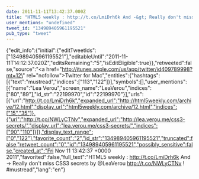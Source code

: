 ```yaml
---
date: 2011-11-11T13:42:37.000Z
title: "HTML5 weekly : http://t.co/LmiDrh6k And -&gt; Really don't miss CSS3 secrets by <a href='http://twitter.com/LeaVerou'>@LeaVerou</a> http://t.co/NWLyCTNv ! #mustread″"
user_mentions: "undefined"
tweet_id: "134989405961195521"
pub_type: "tweet"
---
```

{"edit_info":{"initial":{"editTweetIds":["134989405961195521"],"editableUntil":"2011-11-11T14:12:37.020Z","editsRemaining":"5","isEditEligible":true}},"retweeted":false,"source":"<a href=\"http://itunes.apple.com/us/app/twitter/id409789998?mt=12\" rel=\"nofollow\">Twitter for Mac</a>","entities":{"hashtags":[{"text":"mustread","indices":["113","122"]}],"symbols":[],"user_mentions":[{"name":"Lea Verou","screen_name":"LeaVerou","indices":["80","89"],"id_str":"22199970","id":"22199970"}],"urls":[{"url":"http://t.co/LmiDrh6k","expanded_url":"http://html5weekly.com/archive/12.html","display_url":"html5weekly.com/archive/12.html","indices":["15","35"]},{"url":"http://t.co/NWLyCTNv","expanded_url":"http://lea.verou.me/css3-secrets/","display_url":"lea.verou.me/css3-secrets/","indices":["90","110"]}]},"display_text_range":["0","122"],"favorite_count":"2","id_str":"134989405961195521","truncated":false,"retweet_count":"0","id":"134989405961195521","possibly_sensitive":false,"created_at":"Fri Nov 11 13:42:37 +0000 2011","favorited":false,"full_text":"HTML5 weekly : http://t.co/LmiDrh6k And -&gt; Really don't miss CSS3 secrets by @LeaVerou http://t.co/NWLyCTNv ! #mustread","lang":"en"}
